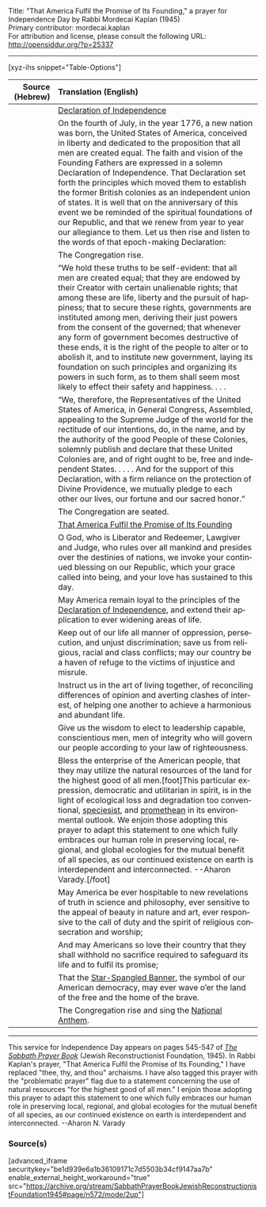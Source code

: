 <html>
<head></head>
<body>
Title: "That America Fulfil the Promise of Its Founding," a prayer for Independence Day by Rabbi Mordecai Kaplan (1945)<br />
Primary contributor: mordecai.kaplan<br />
For attribution and license, please consult the following URL: <a href="http://opensiddur.org/?p=25337">http://opensiddur.org/?p=25337</a>
<p />
<hr />

[xyz-ihs snippet="Table-Options"]<table style="margin-left: auto; margin-right: auto;" class="draggable">
<thead><tr><th id="x" style="text-align: right;">Source (Hebrew)</th><th style="text-align: left;">Translation (English)</th></tr></thead>
<tbody>
<tr><td style="vertical-align:top;">
<div class="liturgy" lang="he">

</span></div></td>
 
<td style="vertical-align:top;">
<div class="english" lang="en">
<u>Declaration of Independence</u>
</div></td></tr>


<tr><td style="vertical-align:top;">
<div class="liturgy" lang="he">

</span></div></td>
 
<td style="vertical-align:top;">
<div class="english" lang="en">
On the fourth of July, in the year 1776, a new nation was born, the United States of America, conceived in liberty and dedicated to the proposition that all men are created equal. The faith and vision of the Founding Fathers are expressed in a solemn Declaration of Independence. That Declaration set forth the principles which moved them to establish the former British colonies as an independent union of states. It is well that on the anniversary of this event we be reminded of the spiritual foundations of our Republic, and that we renew from year to year our allegiance to them. Let us then rise and listen to the words of that epoch-making Declaration:
</div></td></tr>


<tr><td style="vertical-align:top;">
<div class="liturgy" lang="he">

</span></div></td>
 
<td style="vertical-align:top;">
<div class="english" lang="en">
<span class="instruction">The Congregation rise.</span>
</div></td></tr>


<tr><td style="vertical-align:top;">
<div class="liturgy" lang="he">

</span></div></td>
 
<td style="vertical-align:top;">
<div class="english" lang="en">
“We hold these truths to be self-evident: that all men are created equal; that they are endowed by their Creator with certain unalienable rights; that among these are life, liberty and the pursuit of happiness; that to secure these rights, governments are instituted among men, deriving their just powers from the consent of the governed; that whenever any form of government becomes destructive of these ends, it is the right of the people to alter or to abolish it, and to institute new government, laying its foundation on such principles and organizing its powers in such form, as to them shall seem most likely to effect their safety and happiness. . . .
</div></td></tr>


<tr><td style="vertical-align:top;">
<div class="liturgy" lang="he">

</span></div></td>
 
<td style="vertical-align:top;">
<div class="english" lang="en">
“We, therefore, the Representatives of the United States of America, in General Congress, Assembled, appealing to the Supreme Judge of the world for the rectitude of our intentions, do, in the name, and by the authority of the good People of these Colonies, solemnly publish and declare that these United Colonies are, and of right ought to be, free and independent States.   . . . . And for the support of this Declaration, with a firm reliance on the protection of Divine Providence, we mutually pledge to each other our lives, our fortune and our sacred honor.”
</div></td></tr>


<tr><td style="vertical-align:top;">
<div class="liturgy" lang="he">

</span></div></td>
 
<td style="vertical-align:top;">
<div class="english" lang="en">
<span class="instruction">The Congregation are seated.</span>
</div></td></tr>


<tr><td style="vertical-align:top;">
<div class="liturgy" lang="he">

</span></div></td>
 
<td style="vertical-align:top;">
<div class="english" lang="en">
<u>That America Fulfil the Promise of Its Founding</u>
</div></td></tr>


<tr><td style="vertical-align:top;">
<div class="liturgy" lang="he">

</span></div></td>
 
<td style="vertical-align:top;">
<div class="english" lang="en">
O God, who is Liberator and Redeemer, Lawgiver and Judge, 
who rules over all mankind 
and presides over the destinies of nations, 
we invoke your continued blessing on our Republic, 
which your grace called into being, 
and your love has sustained to this day.
</div></td></tr>


<tr><td style="vertical-align:top;">
<div class="liturgy" lang="he">

</span></div></td>
 
<td style="vertical-align:top;">
<div class="english" lang="en">
May America remain loyal 
to the principles of the <a href="https://opensiddur.org/readings-and-sourcetexts/mekorot/non-canonical/exoteric/modern/the-declaration-of-independence-1776-yiddish-and-hebrew-translations/">Declaration of Independence</a>, 
and extend their application 
to ever widening areas of life.
</div></td></tr>


<tr><td style="vertical-align:top;">
<div class="liturgy" lang="he">

</span></div></td>
 
<td style="vertical-align:top;">
<div class="english" lang="en">
Keep out of our life all manner of oppression, 
persecution, 
and unjust discrimination; 
save us from religious, 
racial and class conflicts; 
may our country be a haven of refuge 
to the victims of injustice and misrule.
</div></td></tr>


<tr><td style="vertical-align:top;">
<div class="liturgy" lang="he">

</span></div></td>
 
<td style="vertical-align:top;">
<div class="english" lang="en">
Instruct us in the art of living together, 
of reconciling differences of opinion 
and averting clashes of interest, 
of helping one another 
to achieve a harmonious and abundant life.
</div></td></tr>


<tr><td style="vertical-align:top;">
<div class="liturgy" lang="he">

</span></div></td>
 
<td style="vertical-align:top;">
<div class="english" lang="en">
Give us the wisdom to elect to leadership capable, 
conscientious men, men of integrity 
who will govern our people 
according to your law of righteousness.
</div></td></tr>


<tr><td style="vertical-align:top;">
<div class="liturgy" lang="he">

</span></div></td>
 
<td style="vertical-align:top;">
<div class="english" lang="en">
Bless the enterprise of the American people, 
that they may utilize the natural resources of the land 
for the highest good of all men.[foot]This particular expression, democratic and utilitarian in spirit, is in the light of ecological loss and degradation too conventional, <a href="https://en.wikipedia.org/wiki/Speciesism">speciesist</a>, and <a href="https://en.wikipedia.org/wiki/Prometheanism">promethean</a> in its environmental outlook. We enjoin those adopting this prayer to adapt this statement to one which fully embraces our human role in preserving local, regional, and global ecologies for the mutual benefit of all species, as our continued existence on earth is interdependent and interconnected. --Aharon Varady.[/foot]
</div></td></tr>


<tr><td style="vertical-align:top;">
<div class="liturgy" lang="he">

</span></div></td>
 
<td style="vertical-align:top;">
<div class="english" lang="en">
May America be ever hospitable 
to new revelations of truth in science and philosophy, 
ever sensitive to the appeal of beauty in nature and art, 
ever responsive to the call of duty 
and the spirit of religious consecration and worship;
</div></td></tr>


<tr><td style="vertical-align:top;">
<div class="liturgy" lang="he">

</span></div></td>
 
<td style="vertical-align:top;">
<div class="english" lang="en">
And may Americans so love their country 
that they shall withhold no sacrifice required 
to safeguard its life and to fulfil its promise;
</div></td></tr>


<tr><td style="vertical-align:top;">
<div class="liturgy" lang="he">

</span></div></td>
 
<td style="vertical-align:top;">
<div class="english" lang="en">
That the <a href="https://opensiddur.org/prayers/secular-calendar/united-states/flag-day/the-star-spangled-banner-by-francis-scott-key-yiddish-translation-by-berl-lapin/">Star-Spangled Banner</a>, 
the symbol of our American democracy, 
may ever wave o’er the land of the free 
and the home of the brave.
</div></td></tr>


<tr><td style="vertical-align:top;">
<div class="liturgy" lang="he">

</span></div></td>
 
<td style="vertical-align:top;">
<div class="english" lang="en">
<span class="instruction">The Congregation rise and sing the <a href="https://opensiddur.org/prayers/secular-calendar/united-states/flag-day/the-star-spangled-banner-by-francis-scott-key-yiddish-translation-by-berl-lapin/">National Anthem</a>.</span>
</div></td></tr>
</tbody></table>

<hr />

This service for Independence Day appears on pages 545-547 of <em><a href="https://opensiddur.org/compilations/shabbat-siddur/sabbath-prayer-book-by-mordecai-kaplan-1945/">The Sabbath Prayer Book</a></em> (Jewish Reconstructionist Foundation, 1945). In Rabbi Kaplan's prayer, "That America Fulfil the Promise of Its Founding," I have replaced "thee, thy, and thou" archaisms. I have also tagged this prayer with the "problematic prayer" flag due to a statement concerning the use of natural resources "for the highest good of all men." I enjoin those adopting this prayer to adapt this statement to one which fully embraces our human role in preserving local, regional, and global ecologies for the mutual benefit of all species, as our continued existence on earth is interdependent and interconnected. --Aharon N. Varady

<h3>Source(s)</h3>

[advanced_iframe securitykey="be1d939e6a1b36109171c7d5503b34cf9147aa7b" enable_external_height_workaround="true" src="https://archive.org/stream/SabbathPrayerBookJewishReconstructionistFoundation1945#page/n572/mode/2up"]
</body>
</html>